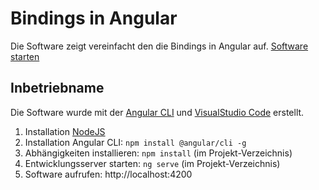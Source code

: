 Bindings in Angular
===================

Die Software zeigt vereinfacht den die Bindings in Angular auf.
[Software starten](https://tschuegge.github.io/Angular-Binding/dist/)

Inbetriebname
-------------
Die Software wurde mit der [Angular CLI](https://cli.angular.io) und [VisualStudio Code](https://code.visualstudio.com) erstellt.
1. Installation [NodeJS](https://nodejs.org)
2. Installation Angular CLI: `npm install @angular/cli -g`
3. Abhängigkeiten installieren: `npm install` (im Projekt-Verzeichnis)
4. Entwicklungsserver starten: `ng serve` (im Projekt-Verzeichnis)
5. Software aufrufen: http://localhost:4200
